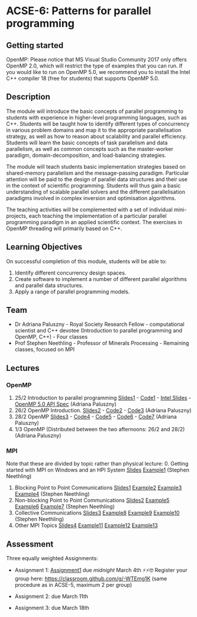 # ACSE-6: Patterns for parallel programming

## Getting started
OpenMP: Please notice that MS Visual Studio Community 2017 only offers OpenMP 2.0, which will restrict the type of examples that you can run. If you would like to run on OpenMP 5.0, we recommend you to install the Intel C++ compiler 18 (free for students) that supports OpenMP 5.0.

## Description
The module will introduce the basic concepts of parallel programming to students with experience in higher-level programming languages, such as C++. Students will be taught how to identify different types of concurrency in various problem domains and map it to the appropriate parallelisation strategy, as well as how to reason about scalability and parallel efficiency. Students will learn the basic concepts of task parallelism and data parallelism, as well as common concepts such as the master-worker paradigm, domain-decomposition, and load-balancing strategies.

The module will teach students basic implementation strategies based on shared-memory parallelism and the message-passing paradigm. Particular attention will be paid to the design of parallel data structures and their use in the context of scientific programming. Students will thus gain a basic understanding of scalable parallel solvers and the different parallelisation paradigms involved in complex inversion and optimisation algorithms.

The teaching activities will be complemented with a set of individual mini-projects, each teaching the implementation of a particular parallel programming paradigm in an applied scientific context. The exercises in OpenMP threading will primarily based on C++.

## Learning Objectives
On successful completion of this module, students will be able to:
1.	Identify different concurrency design spaces.
2.	Create software to implement a number of different parallel algorithms and parallel data structures.
3.	Apply a range of parallel programming models. 

## Team
- Dr Adriana Paluszny - Royal Society Research Fellow - computational scientist and C++ devotee (Introduction to parallel programming and OpenMP, C++) - Four classes
- Prof Stephen Neethling - Professor of Minerals Processing - Remaining classes, focused on MPI

## Lectures
### OpenMP
1. 25/2 Introduction to parallel programming [Slides1](ACSE6-Lecture1.pdf) - [Code1](1main.cpp) - [Intel Slides](04_Programming_with_OpenMP.ppt) - [OpenMP 5.0 API Spec](OpenMP-API-Specification-5.0.pdf) (Adriana Paluszny) 
2. 26/2 OpenMP Introduction. [Slides2](ACSE6-Lecture2.pdf) - [Code2](2openmp.cpp) - [Code3](3openmp.cpp) (Adriana Paluszny)
3. 28/2 OpenMP [Slides3](ACSE6-Lecture3.pdf) - [Code4](4openmp.cpp) - [Code5](5openmp.cpp) - [Code6](6openmp.cpp) - [Code7](7openmp.cpp) (Adriana Paluszny)
4. 1/3 OpenMP (Distributed between the two afternoons: 26/2 and 28/2) (Adriana Paluszny)

### MPI 
Note that these are divided by topic rather than physical lecture:
0. Getting started with MPI on Windows and an HPI System [Slides](Lecture_0.pdf) [Example1](Example_1.cpp) (Stephen Neethling)
1. Blocking Point to Point Communications [Slides1](Lecture_1.pdf) [Example2](Example_2.cpp) [Example3](Example_3.cpp) [Example4](Example_4.cpp) (Stephen Neethling)
2. Non-blocking Point to Point Communications [Slides2](Lecture_2.pdf) [Example5](Example_5.cpp) [Example6](Example_6.cpp) [Example7](Example_7.cpp) (Stephen Neethling)
3. Collective Communications [Slides3](Lecture_3.pdf) [Example8](Example_8.cpp) [Example9](Example_9.cpp) [Example10](Example_10.cpp) (Stephen Neethling)
4. Other MPI Topics [Slides4](Lecture_4.pdf) [Example11](Example_11.cpp) [Example12](Example_12.cpp) [Example13](Example_13.cpp)

## Assessment
Three equally weighted Assignments:
- Assignment 1: [Assignment1](ACSE6-Assignment1.pdf) due *midnight* March 4th ⚡️⚡️🤓
Register your group here: https://classroom.github.com/g/-WTEmg1K (same procedure as in ACSE-5, maximum 2 per group)

- Assignment 2: due March 11th
- Assignment 3: due March 18th

